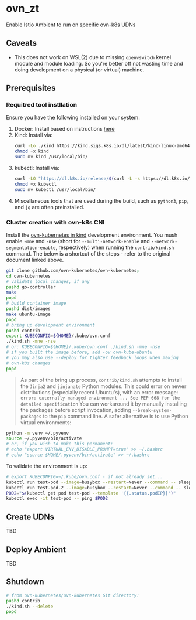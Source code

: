 # ovn_zt

Enable Istio Ambient to run on specific ovn-k8s UDNs

## Caveats

- This does not work on WSL(2) due to missing `openvswitch` kernel module
 and module loading. So you're better off not wasting time and doing
 development on a physical (or virtual) machine.

## Prerequisites

### Requitred tool instllation
Ensure you have the following installed on your system:

1. Docker: Install based on instructions [here](https://docs.docker.com/engine/install/)
1. Kind: Install via:
    ```sh
    curl -Lo ./kind https://kind.sigs.k8s.io/dl/latest/kind-linux-amd64
    chmod +x kind
    sudo mv kind /usr/local/bin/
    ```
1. kubectl: Install via:
    ```bash
    curl -LO "https://dl.k8s.io/release/$(curl -L -s https://dl.k8s.io/release/stable.txt)/bin/linux/amd64/kubectl"
    chmod +x kubectl
    sudo mv kubectl /usr/local/bin/
    ```
1. Miscellaneous tools that are used during the build, such as `python3`, 
   `pip`, and `jq` are often preinstalled.  

### Cluster creation with ovn-k8s CNI

Install the [ovn-kubernetes in kind](https://ovn-kubernetes.io/installation/launching-ovn-kubernetes-on-kind/) development environment.
You mush enable `-mne` and `-nse` (short for `--multi-network-enable` and
`--network-segmentation-enable`, respectively) when running the
`contrib/kind.sh` command. The below is a shortcut of the steps - refer
to the original document linked above.

```sh
git clone github.com/ovn-kubernetes/ovn-kubernetes; 
cd ovn-kubernetes
# validate local changes, if any
pushd go-controller
make
popd
# build container image
pushd dist/images
make ubuntu-image
popd
# bring up development environment
pushd contrib
export KUBECONFIG=${HOME}/.kube/ovn.conf
./kind.sh -mne -nse
# or: KUBECONFIG=${HOME}/.kube/ovn.conf ./kind.sh -mne -nse
# if you built the image before, add -ov ovn-kube-ubuntu
# you may also use --deploy for tighter feedback loops when making
# ovn-k8s changes
popd
```

> As part of the bring up process, `contrib/kind.sh` attempts to install
 the `Jinja2` and `jinjanate` Python modules. This could error on newer
 distributions (especially recent Ubuntu's), with an error message:
 `error: externally-managed-environment ... See PEP 668 for the detailed specification`
 You can workaround it by manually installing the packages before script
 invocation, adding `--break-system-packages` to the `pip` command line.
 A safer alternative is to use Python virtual environments:
 ```sh
python -m venv ~/.pyvenv
source ~/.pyvenv/bin/activate
# or, if you wish to make this permanent:
# echo "export VIRTUAL_ENV_DISABLE_PROMPT=true" >> ~/.bashrc
# echo "source $HOME/.pyvenv/bin/activate" >> ~/.bashrc
```

To validate the environment is up:

```sh
# export KUBECONFIG=~/.kube/ovn.conf - if not already set...
kubectl run test-pod --image=busybox --restart=Never --command -- sleep 3600
kubectl run test-pod-2 --image=busybox --restart=Never --command -- sleep 3600
POD2="$(kubectl get pod test-pod --template '{{.status.podIP}}')"
kubectl exec -it test-pod -- ping $POD2
```
## Create UDNs

TBD

## Deploy Ambient

TBD

## Shutdown

```sh
# from ovn-kubernetes/ovn-kubernetes Git directory:
pushd contrib
./kind.sh --delete
popd
```
